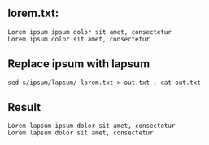 ## lorem.txt:

```console
Lorem ipsum ipsum dolor sit amet, consectetur
Lorem ipsum dolor sit amet, consectetur
```

## Replace ipsum with lapsum

```console
sed s/ipsum/lapsum/ lorem.txt > out.txt ; cat out.txt
```

## Result

```console
Lorem lapsum ipsum dolor sit amet, consectetur
Lorem lapsum dolor sit amet, consectetur
```
